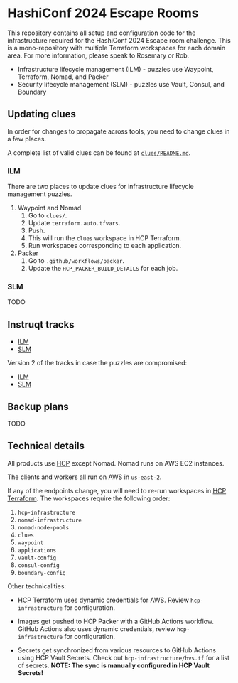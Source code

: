 # HashiConf 2024 Escape Rooms

This repository contains all setup and configuration code for the infrastructure required for the HashiConf 2024 Escape room challenge. This is a mono-repository with multiple Terraform workspaces for each domain area. For more information, please speak to Rosemary or Rob.

* Infrastructure lifecycle management (ILM) - puzzles use Waypoint, Terraform, Nomad, and Packer
* Security lifecycle management (SLM) - puzzles use Vault, Consul, and Boundary

## Updating clues

In order for changes to propagate across tools, you need to change
clues in a few places.

A complete list of valid clues can be found at [`clues/README.md`](./clues/README.md).

### ILM

There are two places to update clues for infrastructure lifecycle management puzzles.

1. Waypoint and Nomad
   1. Go to `clues/`.
   1. Update `terraform.auto.tfvars`.
   1. Push.
   1. This will run the `clues` workspace in HCP Terraform.
   1. Run workspaces corresponding to each application.
1. Packer
   1. Go to `.github/workflows/packer`.
   1. Update the `HCP_PACKER_BUILD_DETAILS` for each job.

### SLM

TODO

## Instruqt tracks

- [ILM](https://play.instruqt.com/manage/hashicorp-field-ops/tracks/hashiconf-2024-ilm)
- [SLM](https://play.instruqt.com/manage/hashicorp-field-ops/tracks/hashiconf-2024-slm)

Version 2 of the tracks in case the puzzles are compromised:

- [ILM]()
- [SLM]()

## Backup plans

TODO

## Technical details

All products use [HCP](https://portal.cloud.hashicorp.com/orgs/9bb8f131-ef42-41f7-af76-5c18ea485b27/projects/40b67f0b-12b6-4184-9613-45cc9ef381f2)
except Nomad. Nomad runs on AWS EC2 instances.

The clients and workers all run on AWS in `us-east-2`.

If any of the endpoints change, you will need to re-run workspaces in
[HCP Terraform](https://app.terraform.io/app/hashicorp-team-da-beta/workspaces?project=prj-xNaqDZgrzXfEWSuY).
The workspaces require the following order:

1. `hcp-infrastructure`
1. `nomad-infrastructure`
1. `nomad-node-pools`
1. `clues`
1. `waypoint`
1. `applications`
1. `vault-config`
1. `consul-config`
1. `boundary-config`

Other technicalities:

- HCP Terraform uses dynamic credentials for AWS. Review `hcp-infrastructure` for configuration.

- Images get pushed to HCP Packer with a GitHub Actions workflow.
  GitHub Actions also uses dynamic credentials, review `hcp-infrastructure` for configuration.

- Secrets get synchronized from various resources to
  GitHub Actions using HCP Vault Secrets. Check out `hcp-infrastructure/hvs.tf`
  for a list of secrets. **NOTE: The sync is manually configured in HCP Vault Secrets!**